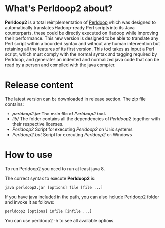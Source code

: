 # What's Perldoop2 about? #

**Perldoop2** is a total reimplementation of [Perldoop](https://github.com/citiususc/perldoop) which was designed to automatically translates Hadoop-ready Perl scripts into its Java counterparts, these could be directly executed on Hadoop while improving their performance. This new version is designed to be able to translate any Perl script within a bounded syntax and without any human intervention but retaining all the features of its first version.
This tool takes as input a Perl script, which must comply with the normal syntax and tagging required by Perldoop, and generates an indented and normalized java code that can be read by a person and compiled with the java compiler.

# Release content #

The latest version can be downloaded in release section. The zip file contains:

* *perldoop2.jar* The main file of *Perldoop2* tool.
* *lib/* The folder contains all the dependencies of *Perldoop2* together with their respective licenses.
* *Perldoop2* Script for executing *Perldoop2* on Unix systems
* *Perldoop2.bat* Script for executing *Perldoop2* on Windows

# How to use #

To run Perldoop2 you need to run at least java 8.

The correct syntax to execute **Perldoop2** is:

`java perldoop2.jar [options] file [file ...]`

If you have java included in the path, you can also include Perldoop2 folder and invoke it as follows:

`perldoop2 [options] infile [infile ...]`

You can use perldoop2 -h to see all available options.
